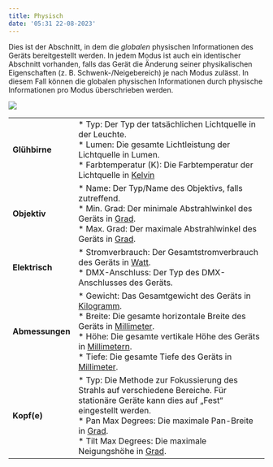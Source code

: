 ```yaml
---
title: Physisch
date: '05:31 22-08-2023'
---
```


Dies ist der Abschnitt, in dem die _globalen_ physischen Informationen des Geräts bereitgestellt werden.
In jedem Modus ist auch ein identischer Abschnitt vorhanden, falls das Gerät die Änderung seiner physikalischen Eigenschaften (z. B. Schwenk-/Neigebereich) je nach Modus zulässt. In diesem Fall können die globalen physischen Informationen durch physische Informationen pro Modus überschrieben werden.

![](../fixture_editor_physical.png)

|     |     |
| --- | --- |
| **Glühbirne** | * Typ: Der Typ der tatsächlichen Lichtquelle in der Leuchte.<br>* Lumen: Die gesamte Lichtleistung der Lichtquelle in Lumen.<br>* Farbtemperatur (K): Die Farbtemperatur der Lichtquelle in [Kelvin](https://de.wikipedia.org/wiki/Kelvin) |
| **Objektiv** | * Name: Der Typ/Name des Objektivs, falls zutreffend.<br>* Min. Grad: Der minimale Abstrahlwinkel des Geräts in [Grad](https://de.wikipedia.org/wiki/Grad_(Winkel)).<br>* Max. Grad: Der maximale Abstrahlwinkel des Geräts in [Grad](https://de.wikipedia.org/wiki/Grad_(Winkel)). |
| **Elektrisch** | * Stromverbrauch: Der Gesamtstromverbrauch des Geräts in [Watt](https://de.wikipedia.org/wiki/Watt_(Einheit)).<br>* DMX-Anschluss: Der Typ des DMX-Anschlusses des Geräts. |
| **Abmessungen** | * Gewicht: Das Gesamtgewicht des Geräts in [Kilogramm](https://de.wikipedia.org/wiki/Kilogramm).<br>* Breite: Die gesamte horizontale Breite des Geräts in [Millimeter](https://de.wikipedia.org/wiki/Millimeter).<br>* Höhe: Die gesamte vertikale Höhe des Geräts in [Millimetern](https://de.wikipedia.org/wiki/Millimeter).<br>* Tiefe: Die gesamte Tiefe des Geräts in [Millimeter](https://de.wikipedia.org/wiki/Millimeter). |
| **Kopf(e)** | * Typ: Die Methode zur Fokussierung des Strahls auf verschiedene Bereiche. Für stationäre Geräte kann dies auf „Fest“ eingestellt werden.<br>* Pan Max Degrees: Die maximale Pan-Breite in [Grad](https://de.wikipedia.org/wiki/Grad_(Winkel)).<br>* Tilt Max Degrees: Die maximale Neigungshöhe in [Grad](https://de.wikipedia.org/wiki/Grad_(Winkel)). |